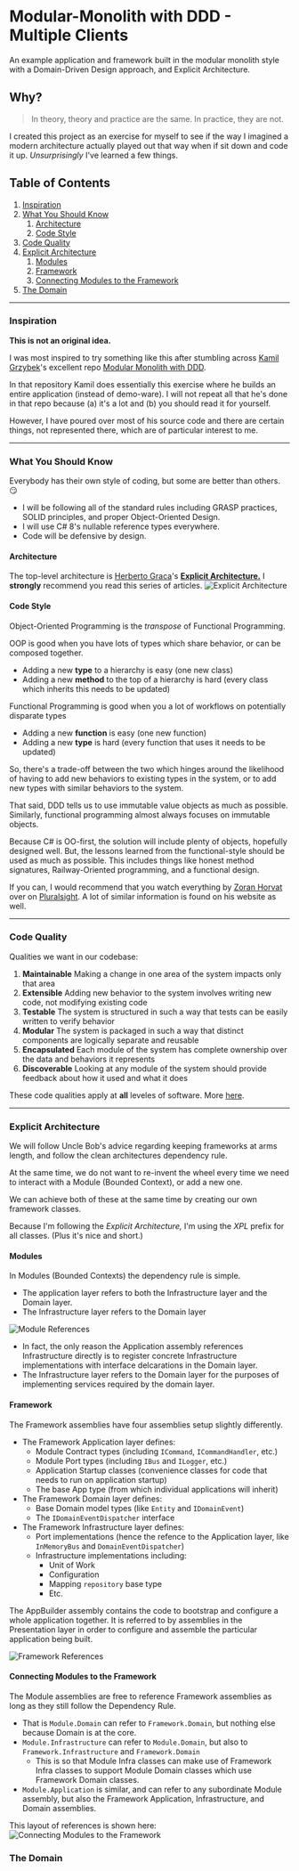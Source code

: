 # Modular-Monolith with DDD - Multiple Clients

An example application and framework built in the modular monolith style with
a Domain-Driven Design approach, and Explicit Architecture.

## Why?

> In theory, theory and practice are the same. In practice, they are not.

I created this project as an exercise for myself to see if the way I imagined a modern architecture
actually played out that way when if sit down and code it up. *Unsurprisingly* I've learned a few things.

## Table of Contents

1. [Inspiration](#inspiration)
2. [What You Should Know](#what-you-should-know)
   1. [Architecture](#architecture)
   2. [Code Style](#code-style)
3. [Code Quality](#code-quality)
4. [Explicit Architecture](#explicit-architecture)
   1. [Modules](#modules)
   2. [Framework](#framework)
   3. [Connecting Modules to the Framework](#connecting-modules-to-the-framework)
5. [The Domain](#the-domain)

----

### Inspiration

**This is not an original idea.**

I was most inspired to try something like this after stumbling
across [Kamil Grzybek](http://www.kamilgrzybek.com/)'s excellent
repo [Modular Monolith with DDD](https://github.com/kgrzybek/modular-monolith-with-ddd).

In that repository Kamil does essentially this exercise where he builds an entire application (instead of demo-ware).
I will not repeat all that he's done in that repo because (a) it's a lot and (b) you should read it for yourself.

However, I have poured over most of his source code and there are certain things, not represented there,
which are of particular interest to me.

----

### What You Should Know

Everybody has their own style of coding, but some are better than others. :smirk:

- I will be following all of the standard rules including GRASP practices, SOLID principles, and proper Object-Oriented Design.
- I will use C# 8's nullable reference types everywhere.
- Code will be defensive by design.

#### Architecture

The top-level architecture is [Herberto Graca](https://herbertograca.com/)'s
[**Explicit Architecture.**](https://herbertograca.com/2017/11/16/explicit-architecture-01-ddd-hexagonal-onion-clean-cqrs-how-i-put-it-all-together/)
I **strongly** recommend you read this series of articles.
![Explicit Architecture](docs/ExplicitArchitecture.png)

#### Code Style

Object-Oriented Programming is the *transpose* of Functional Programming. 

OOP is good when you have lots of types which share behavior, or can be composed together.
- Adding a new **type** to a hierarchy is easy (one new class)
- Adding a new **method** to the top of a hierarchy is hard (every class which inherits this needs to be updated)

Functional Programming is good when you a lot of workflows on potentially disparate types
- Adding a new **function** is easy (one new function)
- Adding a new **type** is hard (every function that uses it needs to be updated)

So, there's a trade-off between the two which hinges around the likelihood of
having to add new behaviors to existing types in the system, or to add new types
with similar behaviors to the system.

That said, DDD tells us to use immutable value objects as much as possible. Similarly, functional
programming almost always focuses on immutable objects.

Because C# is OO-first, the solution will include plenty of objects, hopefully designed well. But, the
lessons learned from the functional-style should be used as much as possible. This includes things like honest
method signatures, Railway-Oriented programming, and a functional design.

If you can, I would recommend that you watch everything by [Zoran Horvat](http://www.codinghelmet.com/articles)
over on [Pluralsight](http://www.pluralsight.com/). A lot of similar information is found on his website as well.

----

### Code Quality

Qualities we want in our codebase:
1. **Maintainable** Making a change in one area of the system impacts only that area
2. **Extensible** Adding new behavior to the system involves writing new code, not modifying existing code
3. **Testable** The system is structured in such a way that tests can be easily written to verify behavior
4. **Modular** The system is packaged in such a way that distinct components are logically separate and reusable
5. **Encapsulated** Each module of the system has complete ownership over the data and behaviors it represents
6. **Discoverable** Looking at any module of the system should provide feedback about how it used and what it does

These code qualities apply at **all** leveles of software. More [here](docs/CodeQuality.md).

----

### Explicit Architecture

We will follow Uncle Bob's advice regarding keeping frameworks at arms length, and follow the clean architectures dependency rule.

At the same time, we do not want to re-invent the wheel every time we need to interact with a Module (Bounded Context), or add a new one.

We can achieve both of these at the same time by creating our own framework classes.

Because I'm following the *Explicit Architecture,* I'm using the *XPL* prefix for all classes. (Plus it's nice and short.)

#### Modules

In Modules (Bounded Contexts) the dependency rule is simple.

- The application layer refers to both the Infrastructure layer and the Domain layer.
- The Infrastructure layer refers to the Domain layer

![Module References](docs/Module-References.png)

- In fact, the only reason the Application assembly references Infrastructure directly is to register concrete Infrastructure implementations with
interface delcarations in the Domain layer.
- The Infrastructure layer refers to the Domain layer for the purposes of implementing services required by the domain layer.

#### Framework

The Framework assemblies have four assemblies setup slightly differently.

- The Framework Application layer defines:
  - Module Contract types (including `ICommand`, `ICommandHandler`, etc.)
  - Module Port types (including `IBus` and `ILogger`, etc.)
  - Application Startup classes (convenience classes for code that needs to run on application startup)
  - The base App type (from which individual applications will inherit)
- The Framework Domain layer defines:
  - Base Domain model types (like `Entity` and `IDomainEvent`)
  - The `IDomainEventDispatcher` interface
- The Framework Infrastructure layer defines:
  - Port implementations (hence the refence to the Application layer, like `InMemoryBus` and `DomainEventDispatcher`)
  - Infrastructure implementations including:
    - Unit of Work
    - Configuration
    - Mapping `repository` base type
    - Etc.

The AppBuilder assembly contains the code to bootstrap and configure a whole application together.
It is referred to by assemblies in the Presentation layer in order to configure and assemble the particular application being built.

![Framework References](docs/Framework-References.png)

#### Connecting Modules to the Framework

The Module assemblies are free to reference Framework assemblies as long as they still follow the Dependency Rule.

- That is `Module.Domain` can refer to `Framework.Domain`, but nothing else because Domain is at the core.
- `Module.Infrastructure` can refer to `Module.Domain`, but also to `Framework.Infrastructure` and `Framework.Domain`
  - This is so that Module Infra classes can make use of Framework Infra classes to support Module Domain classes which use Framework Domain classes.
- `Module.Application` is similar, and can refer to any subordinate Module assembly, but also the Framework Application, Infrastructure, and Domain assemblies.

This layout of references is shown here:
![Connecting Modules to the Framework](docs/Connecting-Modules-With-Framework.png)

### The Domain


